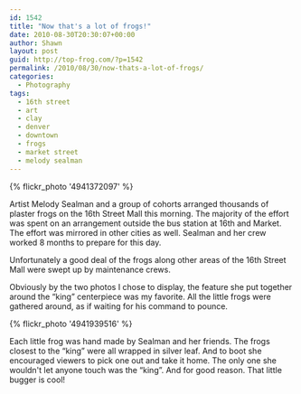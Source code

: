 ```yaml
---
id: 1542
title: "Now that's a lot of frogs!"
date: 2010-08-30T20:30:07+00:00
author: Shawn
layout: post
guid: http://top-frog.com/?p=1542
permalink: /2010/08/30/now-thats-a-lot-of-frogs/
categories:
  - Photography
tags:
  - 16th street
  - art
  - clay
  - denver
  - downtown
  - frogs
  - market street
  - melody sealman
---
```


{% flickr_photo '4941372097' %}

Artist Melody Sealman and a group of cohorts arranged thousands of plaster frogs on the 16th Street Mall this morning. The majority of the effort was spent on an arrangement outside the bus station at 16th and Market. The effort was mirrored in other cities as well. Sealman and her crew worked 8 months to prepare for this day.

Unfortunately a good deal of the frogs along other areas of the 16th Street Mall were swept up by maintenance crews.



Obviously by the two photos I chose to display, the feature she put together around the &#8220;king&#8221; centerpiece was my favorite. All the little frogs were gathered around, as if waiting for his command to pounce.

{% flickr_photo '4941939516' %}

Each little frog was hand made by Sealman and her friends. The frogs closest to the &#8220;king&#8221; were all wrapped in silver leaf. And to boot she encouraged viewers to pick one out and take it home. The only one she wouldn't let anyone touch was the &#8220;king&#8221;. And for good reason. That little bugger is cool!
